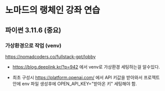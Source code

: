 # 노마드의 랭체인 강좌 연습

## 파이썬 3.11.6 (중요)

### 가상환경으로 작업 (venv)

https://nomadcoders.co/fullstack-gpt/lobby

    
- https://blog.deeplink.kr/?p=942 에서 venv로 가상환경 세팅하는걸 알수있다.  
  
- 최초 구성시 https://platform.openai.com/ 에서 API 키값을 받아와서 
프로젝트 안에 env 파일 생성후에 OPEN_API_KEY="받아온 키" 세팅해야 함.
